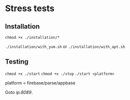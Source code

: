# Stress tests

## Installation

`chmod +x ./installation/*`

`./installation/with_yum.sh` or `./installation/with_apt.sh`

## Testing
`chmod +x ./start`
`chmod +x ./stop`
`./start <platform>`

platform = firebase/parse/appbase

Goto _ip:8089_.